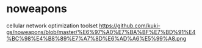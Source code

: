 # noweapons
cellular network optimization toolset
https://github.com/kuki-gs/noweapons/blob/master/%E6%97%A0%E7%BA%BF%E7%BD%91%E4%BC%98%E4%B8%89%E7%A7%8D%E6%AD%A6%E5%99%A8.png
